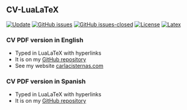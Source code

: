 ## CV-LuaLaTeX

[![Update](https://img.shields.io/badge/latest%20update-November%202021-orange.svg)](https://github.com/carlacisternasg/CV-LuaLaTeX/blob/master/CV-Carla-Cisternas.pdf) [![GitHub issues](https://img.shields.io/github/issues/carlacisternasg/CV-LuaLaTeX.svg)](https://github.com/carlacisternasg/CV-LuaLaTeX/issues/) [![GitHub issues-closed](https://img.shields.io/github/issues-closed/carlacisternasg/CV-LuaLaTeX.svg)](https://github.com/carlacisternasg/CV-LuaLaTeX/issues?q=is%3Aissue+is%3Aclosed) [![License](https://img.shields.io/badge/license-CC--BY--4.0-black)](https://github.com/carlacisternasg/CV-LuaLaTeX/blob/master/LICENSE.txt) [![Latex](https://img.shields.io/badge/Made%20with-LaTeX-1f425f.svg)](https://www.latex-project.org/) 

### CV PDF version in English
- Typed in LuaLaTeX with hyperlinks
- It is on my [GitHub repository](https://github.com/carlacisternasg/CV-LuaLaTeX/blob/master/CV-Carla-Cisternas.pdf)
- See my website [carlacisternas.com](https://carlacisternas.com/) 

### CV PDF version in Spanish
- Typed in LuaLaTeX with hyperlinks
- It is on my [GitHub repository](https://github.com/carlacisternasg/CV-LuaLaTeX/blob/master/spanish-version/CV-Carla-Cisternas.pdf)
